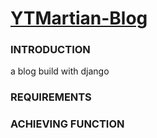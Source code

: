 # [YTMartian-Blog](http://www.dongjiayi.com/)

### INTRODUCTION

a blog build with django

### REQUIREMENTS


### ACHIEVING FUNCTION

